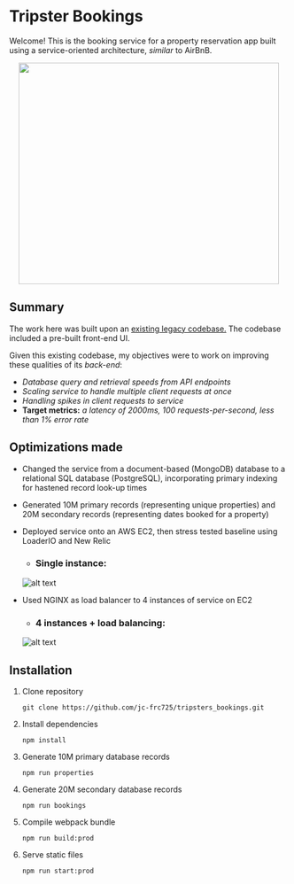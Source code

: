 # Tripster Bookings
Welcome! This is the booking service for a property reservation app built using a service-oriented architecture, *similar* to AirBnB.
<p align="center">
<img src=https://i.imgur.com/MBSHjsm.png height="400px" width="470px" align="center">
</p>


## Summary
The work here was built upon an [existing legacy codebase.](https://github.com/thefabfour/booking-service) The codebase included a pre-built front-end UI.

Given this existing codebase, my objectives were to work on improving these qualities of its *back-end*:
* *Database query and retrieval speeds from API endpoints*
* *Scaling service to handle multiple client requests at once*
* *Handling spikes in client requests to service*
* **Target metrics:** *a latency of 2000ms, 100 requests-per-second, less than 1% error rate*

## Optimizations made
* Changed the service from a document-based (MongoDB) database to a relational SQL database (PostgreSQL), incorporating primary indexing for hastened record look-up times

* Generated 10M primary records (representing unique properties) and 20M secondary records (representing dates booked for a property)

* Deployed service onto an AWS EC2, then stress tested baseline using LoaderIO and New Relic
  * ### Single instance:
  ![alt text](https://i.imgur.com/i2h9m4d.png)

* Used NGINX as load balancer to 4 instances of service on EC2
  * ### 4 instances + load balancing:
  ![alt text](https://i.imgur.com/10U3z0w.png)
  

## Installation
1. Clone repository
  
    `git clone https://github.com/jc-frc725/tripsters_bookings.git`
2. Install dependencies

    `npm install`
3. Generate 10M primary database records

    `npm run properties`
4. Generate 20M secondary database records

    `npm run bookings`
5. Compile webpack bundle

    `npm run build:prod`
6. Serve static files

    `npm run start:prod`